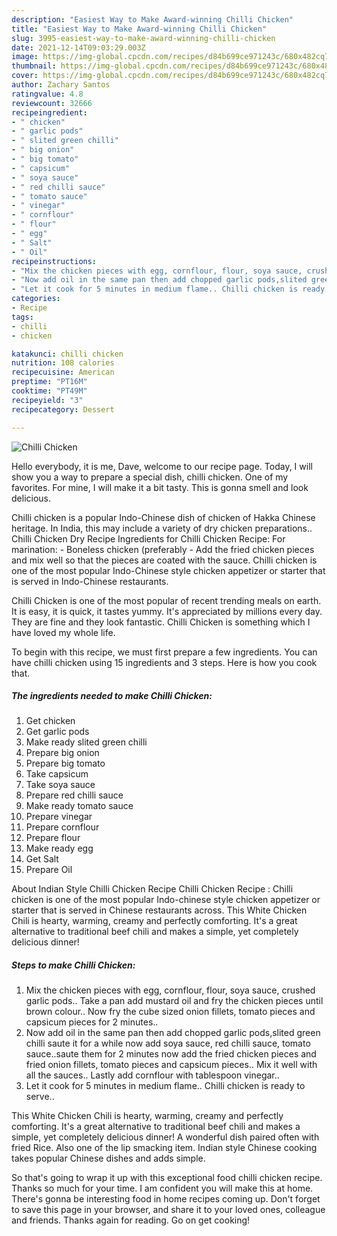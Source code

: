```yaml
---
description: "Easiest Way to Make Award-winning Chilli Chicken"
title: "Easiest Way to Make Award-winning Chilli Chicken"
slug: 3995-easiest-way-to-make-award-winning-chilli-chicken
date: 2021-12-14T09:03:29.003Z
image: https://img-global.cpcdn.com/recipes/d84b699ce971243c/680x482cq70/chilli-chicken-recipe-main-photo.jpg
thumbnail: https://img-global.cpcdn.com/recipes/d84b699ce971243c/680x482cq70/chilli-chicken-recipe-main-photo.jpg
cover: https://img-global.cpcdn.com/recipes/d84b699ce971243c/680x482cq70/chilli-chicken-recipe-main-photo.jpg
author: Zachary Santos
ratingvalue: 4.8
reviewcount: 32666
recipeingredient:
- " chicken"
- " garlic pods"
- " slited green chilli"
- " big onion"
- " big tomato"
- " capsicum"
- " soya sauce"
- " red chilli sauce"
- " tomato sauce"
- " vinegar"
- " cornflour"
- " flour"
- " egg"
- " Salt"
- " Oil"
recipeinstructions:
- "Mix the chicken pieces with egg, cornflour, flour, soya sauce, crushed garlic pods.. Take a pan add mustard oil and fry the chicken pieces until brown colour.. Now fry the cube sized onion fillets, tomato pieces and capsicum pieces for 2 minutes.."
- "Now add oil in the same pan then add chopped garlic pods,slited green chilli saute it for a while now add soya sauce, red chilli sauce, tomato sauce..saute them for 2 minutes now add the fried chicken pieces and fried onion fillets, tomato pieces and capsicum pieces.. Mix it well with all the sauces.. Lastly add cornflour with tablespoon vinegar.."
- "Let it cook for 5 minutes in medium flame.. Chilli chicken is ready to serve.."
categories:
- Recipe
tags:
- chilli
- chicken

katakunci: chilli chicken 
nutrition: 108 calories
recipecuisine: American
preptime: "PT16M"
cooktime: "PT49M"
recipeyield: "3"
recipecategory: Dessert

---
```



![Chilli Chicken](https://img-global.cpcdn.com/recipes/d84b699ce971243c/680x482cq70/chilli-chicken-recipe-main-photo.jpg)

Hello everybody, it is me, Dave, welcome to our recipe page. Today, I will show you a way to prepare a special dish, chilli chicken. One of my favorites. For mine, I will make it a bit tasty. This is gonna smell and look delicious.

Chilli chicken is a popular Indo-Chinese dish of chicken of Hakka Chinese heritage. In India, this may include a variety of dry chicken preparations.. Chilli Chicken Dry Recipe Ingredients for Chilli Chicken Recipe: For marination: - Boneless chicken (preferably - Add the fried chicken pieces and mix well so that the pieces are coated with the sauce. Chilli chicken is one of the most popular Indo-Chinese style chicken appetizer or starter that is served in Indo-Chinese restaurants.

Chilli Chicken is one of the most popular of recent trending meals on earth. It is easy, it is quick, it tastes yummy. It's appreciated by millions every day. They are fine and they look fantastic. Chilli Chicken is something which I have loved my whole life.


To begin with this recipe, we must first prepare a few ingredients. You can have chilli chicken using 15 ingredients and 3 steps. Here is how you cook that.

<!--inarticleads1-->

##### The ingredients needed to make Chilli Chicken:

1. Get  chicken
1. Get  garlic pods
1. Make ready  slited green chilli
1. Prepare  big onion
1. Prepare  big tomato
1. Take  capsicum
1. Take  soya sauce
1. Prepare  red chilli sauce
1. Make ready  tomato sauce
1. Prepare  vinegar
1. Prepare  cornflour
1. Prepare  flour
1. Make ready  egg
1. Get  Salt
1. Prepare  Oil


About Indian Style Chilli Chicken Recipe Chilli Chicken Recipe : Chilli chicken is one of the most popular Indo-chinese style chicken appetizer or starter that is served in Chinese restaurants across. This White Chicken Chili is hearty, warming, creamy and perfectly comforting. It&#39;s a great alternative to traditional beef chili and makes a simple, yet completely delicious dinner! 

<!--inarticleads2-->

##### Steps to make Chilli Chicken:

1. Mix the chicken pieces with egg, cornflour, flour, soya sauce, crushed garlic pods.. Take a pan add mustard oil and fry the chicken pieces until brown colour.. Now fry the cube sized onion fillets, tomato pieces and capsicum pieces for 2 minutes..
1. Now add oil in the same pan then add chopped garlic pods,slited green chilli saute it for a while now add soya sauce, red chilli sauce, tomato sauce..saute them for 2 minutes now add the fried chicken pieces and fried onion fillets, tomato pieces and capsicum pieces.. Mix it well with all the sauces.. Lastly add cornflour with tablespoon vinegar..
1. Let it cook for 5 minutes in medium flame.. Chilli chicken is ready to serve..


This White Chicken Chili is hearty, warming, creamy and perfectly comforting. It&#39;s a great alternative to traditional beef chili and makes a simple, yet completely delicious dinner! A wonderful dish paired often with fried Rice. Also one of the lip smacking item. Indian style Chinese cooking takes popular Chinese dishes and adds simple. 

So that's going to wrap it up with this exceptional food chilli chicken recipe. Thanks so much for your time. I am confident you will make this at home. There's gonna be interesting food in home recipes coming up. Don't forget to save this page in your browser, and share it to your loved ones, colleague and friends. Thanks again for reading. Go on get cooking!
